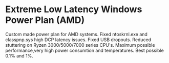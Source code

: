 # Extreme Low Latency Windows Power Plan (AMD)
Custom made power plan for AMD systems. Fixed ntoskrnl.exe and classpnp.sys high DCP latency issues.
Fixed USB dropouts.
Reduced stuttering on Ryzen 3000/5000/7000 series CPU's.
Maximum possible performance,very high power consumtion and temperatures.
Best possible 0.1% and 1%.
